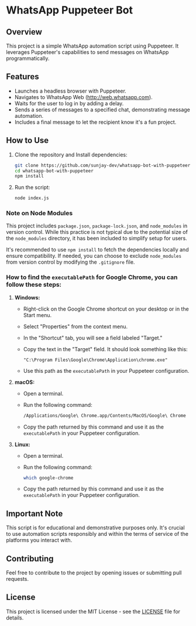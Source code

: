 # WhatsApp Puppeteer Bot

## Overview

This project is a simple WhatsApp automation script using Puppeteer. It leverages Puppeteer's capabilities to send messages on WhatsApp programmatically.

## Features

- Launches a headless browser with Puppeteer.
- Navigates to WhatsApp Web (http://web.whatsapp.com).
- Waits for the user to log in by adding a delay.
- Sends a series of messages to a specified chat, demonstrating message automation.
- Includes a final message to let the recipient know it's a fun project.

## How to Use

1. Clone the repository and Install dependencies:
   ```bash
   git clone https://github.com/sunjay-dev/whatsapp-bot-with-puppeteer.git
   cd whatsapp-bot-with-puppeteer
   npm install
   
   ```
2. Run the script:
   ```bash
   node index.js
   ```

### Note on Node Modules

This project includes `package.json`, `package-lock.json`, and `node_modules` in version control. While this practice is not typical due to the potential size of the `node_modules` directory, it has been included to simplify setup for users.

It's recommended to use `npm install` to fetch the dependencies locally and ensure compatibility. If needed, you can choose to exclude `node_modules` from version control by modifying the `.gitignore` file.

### How to find the `executablePath` for Google Chrome, you can follow these steps:

1. **Windows:**
   - Right-click on the Google Chrome shortcut on your desktop or in the Start menu.
   - Select "Properties" from the context menu.
   - In the "Shortcut" tab, you will see a field labeled "Target."
   - Copy the text in the "Target" field. It should look something like this:

     ```
     "C:\Program Files\Google\Chrome\Application\chrome.exe"
     ```

   - Use this path as the `executablePath` in your Puppeteer configuration.

2. **macOS:**
   - Open a terminal.
   - Run the following command:

     ```bash
     /Applications/Google\ Chrome.app/Contents/MacOS/Google\ Chrome
     ```

   - Copy the path returned by this command and use it as the `executablePath` in your Puppeteer configuration.

3. **Linux:**
   - Open a terminal.
   - Run the following command:

     ```bash
     which google-chrome
     ```

   - Copy the path returned by this command and use it as the `executablePath` in your Puppeteer configuration.


## Important Note

This script is for educational and demonstrative purposes only. It's crucial to use automation scripts responsibly and within the terms of service of the platforms you interact with.

## Contributing

Feel free to contribute to the project by opening issues or submitting pull requests.

## License

This project is licensed under the MIT License - see the [LICENSE](LICENSE) file for details.
